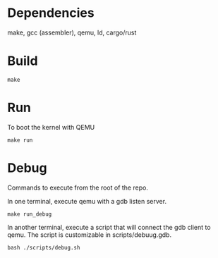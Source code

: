# Dependencies

make, gcc (assembler), qemu, ld, cargo/rust

# Build

```
make 
```

# Run

To boot the kernel with QEMU

```
make run
```

# Debug

Commands to execute from the root of the repo.

In one terminal, execute qemu with a gdb listen server.
```
make run_debug
```

In another terminal, execute a script that will connect the gdb client to qemu.
The script is customizable in scripts/debuug.gdb.
```
bash ./scripts/debug.sh
```



